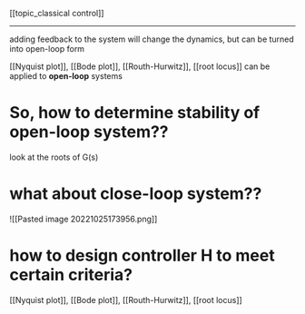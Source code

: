 [[topic_classical control]]
****
adding feedback to the system will change the dynamics, 
but can be turned into open-loop form

[[Nyquist plot]], [[Bode plot]], [[Routh-Hurwitz]], [[root locus]] can be applied to **open-loop** systems

# So, how to determine stability of open-loop system??

look at the roots of G(s)

# what about close-loop system??
![[Pasted image 20221025173956.png]]

# how to design controller H to meet certain criteria?

[[Nyquist plot]], [[Bode plot]], [[Routh-Hurwitz]], [[root locus]]